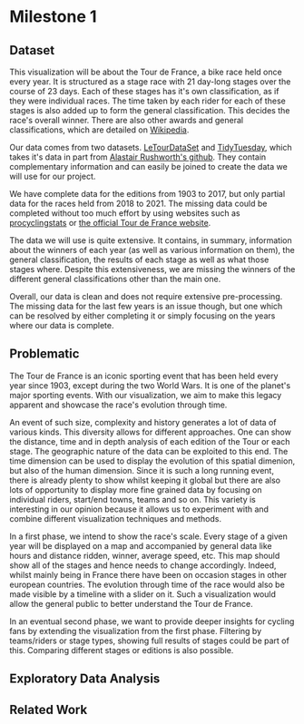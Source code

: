 # Milestone 1

## Dataset

This visualization will be about the Tour de France, a bike race held once every year. It is structured as a stage race with 21 day-long stages over the course of 23 days. Each of these stages has it's own classification, as if they were individual races. The time taken by each rider for each of these stages is also added up to form the general classification. This decides the race's overall winner. There are also other awards and general classifications, which are detailed on [Wikipedia](https://en.wikipedia.org/wiki/Tour_de_France#Classifications).

Our data comes from two datasets. [LeTourDataSet](https://github.com/camminady/LeTourDataSet) and [TidyTuesday](https://github.com/rfordatascience/tidytuesday/blob/master/data/2020/2020-04-07/readme.md), which takes it's data in part from [Alastair Rushworth's github](https://github.com/alastairrushworth/tdf). They contain complementary information and can easily be joined to create the data we will use for our project.

We have complete data for the editions from 1903 to 2017, but only partial data for the races held from 2018 to 2021. The missing data could be completed without too much effort by using websites such as [procyclingstats](https://www.procyclingstats.com/) or [the official Tour de France website](https://www.letour.fr/en/history).

The data we will use is quite extensive. It contains, in summary, information about the winners of each year (as well as various information on them), the general classification, the results of each stage as well as what those stages where. Despite this extensiveness, we are missing the winners of the different general classifications other than the main one.

Overall, our data is clean and does not require extensive pre-processing. The missing data for the last few years is an issue though, but one which can be resolved by either completing it or simply focusing on the years where our data is complete.

## Problematic

The Tour de France is an iconic sporting event that has been held every year since 1903, except during the two World Wars. It is one of the planet's major sporting events. With our visualization, we aim to make this legacy apparent and showcase the race's evolution through time.

An event of such size, complexity and history generates a lot of data of various kinds. This diversity allows for different approaches. One can show the distance, time and in depth analysis of each edition of the Tour or each stage. The geographic nature of the data can be exploited to this end. The time dimension can be used to display the evolution of this spatial dimenion, but also of the human dimension. Since it is such a long running event, there is already plenty to show whilst keeping it global but there are also lots of opportunity to display more fine grained data by focusing on individual riders, start/end towns, teams and so on. This variety is interesting in our opinion because it allows us to experiment with and combine different visualization techniques and methods.

In a first phase, we intend to show the race's scale. Every stage of a given year will be displayed on a map and accompanied by general data like hours and distance ridden, winner, average speed, etc. This map should show all of the stages and hence needs to change accordingly. Indeed, whilst mainly being in France there have been on occasion stages in other european countries. The evolution through time of the race would also be made visible by a timeline with a slider on it. Such a visualization would allow the general public to better understand the Tour de France.

In an eventual second phase, we want to provide deeper insights for cycling fans by extending the visualization from the first phase. Filtering by teams/riders or stage types, showing full results of stages could be part of this. Comparing different stages or editions is also possible.

## Exploratory Data Analysis

## Related Work